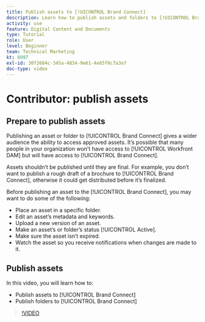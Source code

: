 ```yaml
---
title: Publish assets to [!UICONTROL Brand Connect]
description: Learn how to publish assets and folders to [!UICONTROL Brand Connect] in [!UICONTROL Workfront DAM].
activity: use
feature: Digital Content and Documents
type: Tutorial
role: User
level: Beginner
team: Technical Marketing
kt: 8997
exl-id: 30f2684c-345a-4834-9e61-4e65f0c7a3e7
doc-type: video
---
```

# Contributor: publish assets

## Prepare to publish assets

Publishing an asset or folder to [!UICONTROL Brand Connect] gives a wider audience the ability to access approved assets. It’s possible that many people in your organization won’t have access to [!UICONTROL Workfront DAM] but will have access to [!UICONTROL Brand Connect].

Assets shouldn’t be published until they are final. For example, you don’t want to publish a rough draft of a brochure to [!UICONTROL Brand Connect], otherwise it could get distributed before it’s finalized.

Before publishing an asset to the [!UICONTROL Brand Connect], you may want to do some of the following:

* Place an asset in a specific folder.
* Edit an asset’s metadata and keywords.
* Upload a new version of an asset.
* Make an asset’s or folder’s status [!UICONTROL Active].
* Make sure the asset isn’t expired.
* Watch the asset so you receive notifications when changes are made to it.

## Publish assets

In this video, you will learn how to:

* Publish assets to [!UICONTROL Brand Connect]
* Publish folders to [!UICONTROL Brand Connect]

>[!VIDEO](https://video.tv.adobe.com/v/335257/?quality=12&learn=on)
